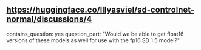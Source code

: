## https://huggingface.co/lllyasviel/sd-controlnet-normal/discussions/4

contains_question: yes
question_part: "Would we be able to get float16 versions of these models as well for use with the fp16 SD 1.5 model?"